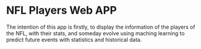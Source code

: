 # NFL Players Web APP
 The intention of this app is firstly, to display the information of the players of the NFL, with their stats, and someday evolve using maching learning to predict future events with statistics and historical data.
